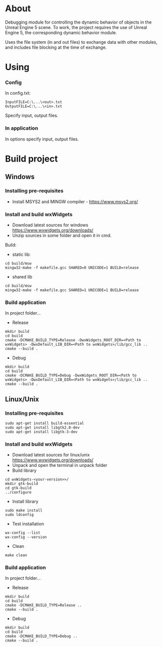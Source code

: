 # About
Debugging module for controlling the dynamic behavior of objects in the Unreal Engine 5 scene.
To work, the project requires the use of Unreal Engine 5, the corresponding dynamic behavior module.

Uses the file system (in and out files) to exchange data with other modules, and includes file blocking at the time of exchange.
# Using
### Config
In config.txt: 
```
InputFILE=C:\...\<out>.txt
OutputFILE=C:\...\<in>.txt
```
Specify input, output files.
### In application
In options specify input, output files.
# Build project
## Windows
### Installing pre-requisites
* Install MSYS2 and MINGW compiler - https://www.msys2.org/
### Install and build wxWidgets
* Download latest sources for windows https://www.wxwidgets.org/downloads/
* Unzip sources in some folder and open it in cmd.

Build:
* static lib:
```
cd build/msw
mingw32-make -f makefile.gcc SHARED=0 UNICODE=1 BUILD=release
```     
* shared lib
```
cd build/msw
mingw32-make -f makefile.gcc SHARED=1 UNICODE=1 BUILD=release
```    

### Build application
In project folder...
* Release
```
mkdir build
cd build
cmake -DCMAKE_BUILD_TYPE=Release -DwxWidgets_ROOT_DIR=<Path to wxWidgets> -DwxDefault_LIB_DIR=<Path to wxWidgets>/lib/gcc_lib ..
cmake --build .
```
* Debug
```
mkdir build
cd build
cmake -DCMAKE_BUILD_TYPE=Debug -DwxWidgets_ROOT_DIR=<Path to wxWidgets> -DwxDefault_LIB_DIR=<Path to wxWidgets>/lib/gcc_lib ..
cmake --build .
```
## Linux/Unix
### Installing pre-requisites
```
sudo apt-get install build-essential
sudo apt-get install libgtk2.0-dev
sudo apt-get install libgtk-3-dev
```
### Install and build wxWidgets
* Download latest sources for linux/unix https://www.wxwidgets.org/downloads/
* Unpack and open the terminal in unpack folder
* Build library
```
cd wxWidgets-<your-version>>/
mkdir gtk-build
cd gtk-build
../configure
```
* Install library
```
sudo make install
sudo ldconfig
```
* Test installation
```
wx-config --list
wx-config --version    
```
* Clean
```
make clean
```
### Build application
In project folder...
* Release
```
mkdir build
cd build
cmake -DCMAKE_BUILD_TYPE=Release ..
cmake --build .
```
* Debug
```
mkdir build
cd build
cmake -DCMAKE_BUILD_TYPE=Debug ..
cmake --build .
```